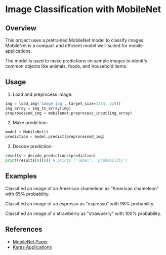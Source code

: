 # Image Classification with MobileNet

## Overview

This project uses a pretrained MobileNet model to classify images. MobileNet is a compact and efficient model well-suited for mobile applications.

The model is used to make predictions on sample images to identify common objects like animals, foods, and household items. 

## Usage

1. Load and preprocess image:

```python
img = load_img('image.jpg', target_size=(224, 224)) 
img_array = img_to_array(img)
preprocessed_img = mobilenet.preprocess_input(img_array)
```

2. Make prediction:

```python
model = MobileNet()
prediction = model.predict(preprocessed_img)
```

3. Decode prediction:

```python 
results = decode_predictions(prediction)
print(results[0][0]) # prints ('label', 'probability')
```

## Examples

Classified an image of an American chameleon as "American chameleon" with 65% probability.

Classified an image of an espresso as "espresso" with 98% probability.

Classified an image of a strawberry as "strawberry" with 100% probability.

## References

- [MobileNet Paper](https://arxiv.org/abs/1704.04861)
- [Keras Applications](https://keras.io/api/applications/)